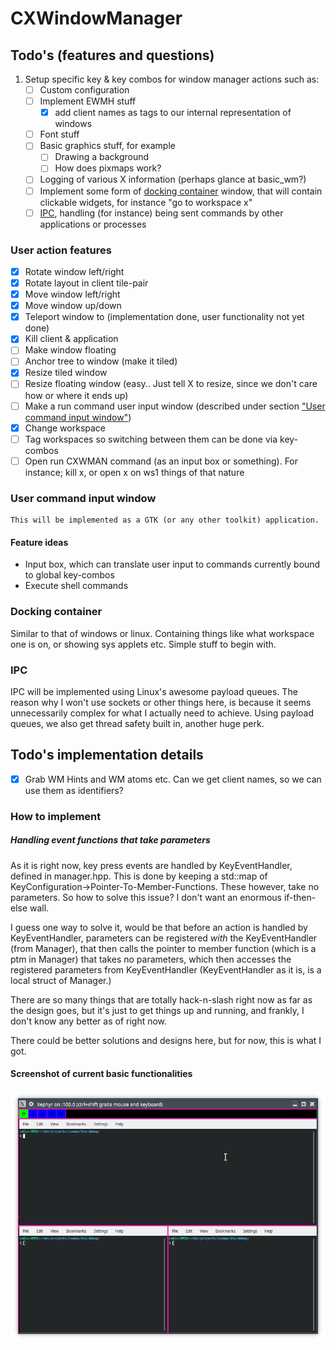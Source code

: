 # CXWindowManager



## Todo's (features and questions)
1. Setup specific key & key combos for window manager actions such as:
   - [ ] Custom configuration
   - [ ] Implement EWMH stuff
        - [x] add client names as tags to our internal representation of windows
   - [ ] Font stuff
   - [ ] Basic graphics stuff, for example
        - [ ] Drawing a background
        - [ ] How does pixmaps work?
   - [ ] Logging of various X information (perhaps glance at basic_wm?)
   - [ ] Implement some form of [docking container](#docking-container) window, that will contain clickable widgets, for instance "go to workspace x"
   - [ ] [IPC](#ipc), handling (for instance) being sent commands by other applications or processes 
   
### User action features
   - [x] Rotate window left/right
   - [x] Rotate layout in client tile-pair
   - [x] Move window left/right
   - [x] Move window up/down
   - [x] Teleport window to (implementation done, user functionality not yet done)
   - [x] Kill client & application
   - [ ] Make window floating
   - [ ] Anchor tree to window (make it tiled)
   - [x] Resize tiled window
   - [ ] Resize floating window (easy.. Just tell X to resize, since we don't care how or where it ends up)
   - [ ] Make a run command user input window (described under section ["User command input window"](#user-command-input-window))
   - [x] Change workspace
   - [ ] Tag workspaces so switching between them can be done via key-combos
   - [ ] Open run CXWMAN command (as an input box or something). For instance; kill x, or open x on ws1 things of that nature
 
### User command input window
    This will be implemented as a GTK (or any other toolkit) application.
#### Feature ideas
   - Input box, which can translate user input to commands currently bound to global key-combos
   - Execute shell commands 
    

### Docking container
Similar to that of windows or linux. Containing things like what workspace one is on, or showing sys applets etc. 
Simple stuff to begin with.

### IPC
IPC will be implemented using Linux's awesome payload queues. The reason why I won't use sockets or other things here,
is because it seems unnecessarily complex for what I actually need to achieve. Using payload queues, we also get
thread safety built in, another huge perk. 

## Todo's implementation details
   - [x] Grab WM Hints and WM atoms etc. Can we get client names, so we can use them as identifiers?
   
### How to implement

##### Handling event functions that take parameters 
As it is right now, key press events are handled by KeyEventHandler, defined in manager.hpp. This is done by keeping
a std::map of KeyConfiguration->Pointer-To-Member-Functions. These however, take no parameters. So how to solve this issue?
I don't want an enormous if-then-else wall.

I guess one way to solve it, would be that before an action is handled by KeyEventHandler, parameters can be registered
*with* the KeyEventHandler (from Manager), that then calls the pointer to member function (which is a ptm in Manager) that 
takes no parameters, which then accesses the registered parameters from KeyEventHandler (KeyEventHandler as it is, is a local 
struct of Manager.)

There are so many things that are totally hack-n-slash right now as far as the design goes, but it's just to get things up
and running, and frankly, I don't know any better as of right now.

There could be better solutions and designs here, but for now, this is what I got. 


#### Screenshot of current basic functionalities
![Tiled windows and extremely rudimentary status bar](misc/basic_functionality_and_look.png)
